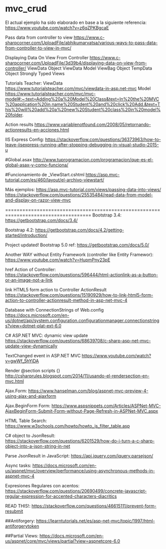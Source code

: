 # mvc_crud

﻿El actual ejemplo ha sido elaborado en base a la siguiente referencia:
https://www.youtube.com/watch?v=z6qZPKBgcaE

Pass data from controller to view
https://www.c-sharpcorner.com/UploadFile/abhikumarvatsa/various-ways-to-pass-data-from-controller-to-view-in-mvc/

Displaying Data On View From Controller
https://www.c-sharpcorner.com/UploadFile/3d39b4/displaying-data-on-view-from-controller/
ViewData Object
ViewData Model
ViewBag Object
TempData Object
Strongly Typed Views

Tutorials Teacher:
ViewData
https://www.tutorialsteacher.com/mvc/viewdata-in-asp.net-mvc
Model
https://www.tutorialsteacher.com/mvc/mvc-model#:~:text=Adding%20a%20Model%20Class&text=In%20the%20MVC%20application%20in,name%20Student%20and%20click%20Add.&text=This%20will%20add%20a%20new%20Student%20class%20in%20model%20folder.

Action results
https://www.variablenotfound.com/2008/05/retornando-actionresults-en-acciones.html

IIS Express Config:
https://stackoverflow.com/questions/36373963/how-to-leave-iisexpress-running-after-stopping-debugging-in-visual-studio-2015-u

#Global.asax
http://www.tuprogramacion.com/programacion/que-es-el-global-asax-y-como-funciona/

#Funcionamiento de _ViewStart.cshtml
https://asp.mvc-tutorial.com/es/460/layout/el-archivo-viewstart/

Más ejemplos:
https://asp.mvc-tutorial.com/views/passing-data-into-views/
https://stackoverflow.com/questions/25535484/read-data-from-model-and-display-on-razor-view-mvc

====================================================================================
Bootstrap 3.4:
https://getbootstrap.com/docs/3.4/

Bootstrap 4.2:
https://getbootstrap.com/docs/4.2/getting-started/introduction/

Project updated! Bootstrap 5.0 ref:
https://getbootstrap.com/docs/5.0/

Another WAY without Entity Framework (controller like Entity Framewor):
https://www.youtube.com/watch?v=HupmPny23pE

href Action of Controller:
https://stackoverflow.com/questions/596444/html-actionlink-as-a-button-or-an-image-not-a-link

link HTML5 form action to Controller ActionResult
https://stackoverflow.com/questions/15190929/how-to-link-html5-form-action-to-controller-actionresult-method-in-asp-net-mvc-4

Database with ConnectionStrings of Web.config
https://docs.microsoft.com/en-us/dotnet/api/system.configuration.configurationmanager.connectionstrings?view=dotnet-plat-ext-6.0

C# ASP.NET MVC: dynamic view update
https://stackoverflow.com/questions/68639708/c-sharp-asp-net-mvc-update-view-dynamically

TextChanged event in ASP.NET MVC
https://www.youtube.com/watch?v=gwWf_5hYiDA

Render @section scripts {}
http://csharprules.blogspot.com/2014/11/usando-el-rendersection-en-mvc.html

Ajax.Form:
https://www.hanselman.com/blog/aspnet-mvc-preview-4-using-ajax-and-ajaxform

Ajax.BeginForm Form:
https://www.aspsnippets.com/Articles/ASPNet-MVC-AjaxBeginForm-Submit-Form-without-Page-Refresh-in-ASPNet-MVC.aspx

HTML Table Search:
https://www.w3schools.com/howto/howto_js_filter_table.asp

C# object to JsonResult:
https://stackoverflow.com/questions/6201529/how-do-i-turn-a-c-sharp-object-into-a-json-string-in-net

Parse JsonResult in JavaScript:
https://api.jquery.com/jquery.parsejson/

Async tasks:
https://docs.microsoft.com/en-us/aspnet/mvc/overview/performance/using-asynchronous-methods-in-aspnet-mvc-4

Expresiones Regulares con acentos:
https://stackoverflow.com/questions/20690499/concrete-javascript-regular-expression-for-accented-characters-diacritics

READ THIS!:
https://stackoverflow.com/questions/46615111/prevent-form-resubmit

##Antiforgery:
https://learntutorials.net/es/asp-net-mvc/topic/1997/html-antiforgerytoken

##Partial Views:
https://docs.microsoft.com/en-us/aspnet/core/mvc/views/partial?view=aspnetcore-6.0